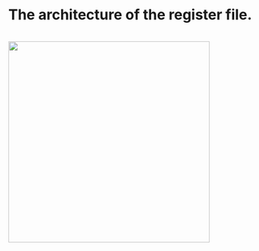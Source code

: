 # The architecture of the register file.


<br>
<img height="400" src=http://i.imgur.com/DgNFPGM.png />
<br>
